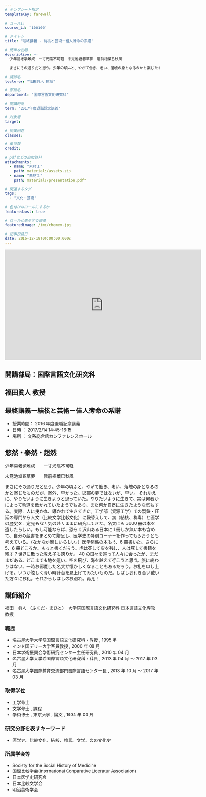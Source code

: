 ```yaml
---
# テンプレート指定
templateKey: farewell

# コースID
course_id: "100106"

# タイトル
title: "最終講義 - 結核と芸術ー佳人薄命の系譜"

# 簡単な説明
description: >-
  少年易老学難成　一寸光陰不可軽　未覚池塘春草夢　階前梧葉已秋風　

  まさにその通りだと思う。少年の頃ふと、やがて働き、老い、落魄の身となるのかと案じたものだが、案外、早かった。邯鄲の夢ではないが、早い。 それゆえに、やりたいように生きようと思っていた。やりたいように生きて、実は何者かによって軌道を敷かれていたようでもあり、また何か自然に生きたような気もする。実際、人に曳かれ、導かれて生きてきた。工学部（資源工学）での製鉄・圧延の専門から人文（比較文学比較文化）に鞍替えして、病（結核、梅毒）と医学の歴史を、定見もなく気の赴くままに研究してきた。名大にも3000冊の本を遺したらしい。もし可能ならば、恐らく沢山ある日本に 1 冊しか無い本も含めて、自分の蔵書をまとめて贈呈し、医学史の特別コーナーを作ってもらおうとも考えている。（なかなか厳しいらしい。）医学関係の本も 5、6 冊書いた。さらに 5、6 冊どころか、もっと書くだろう。虎は死して皮を残し、人は死して書籍を残す？世界に散った教え子も誇りか。 40の国々を巡って人々に会ったが、まだまだある。どこまでも地を這い、空を飛び、海を越えて行こうと思う。旅に終わりはない。一時お邪魔した名大が懐かしくなることもあるだろう。お礼を申し上げる。いつか眩しく青い時計台を見上げてみたいものだ。しばしお付き合い戴いた方々にお礼。それからしばしのお別れ。再見！

# 講師名
lecturer: "福田眞人 教授"

# 部局名
department: "国際言語文化研究科"

# 開講時限
term: "2017年度退職記念講義"

# 対象者
target:

# 授業回数
classes:

# 単位数
credit:

# pdfなどの追加資料
attachments:
  - name: "素材１"
    path: materials/assets.zip
  - name: "素材２"
    path: materials/presentation.pdf"

# 関連するタグ
tags:
  - "文化・芸術"

# 色付けのロールにするか
featuredpost: true

# ロールに表示する画像
featuredimage: /img/chemex.jpg

# 記事投稿日
date: 2016-12-18T00:00:00.000Z
---
```


<iframe src="https://nuvideo.media.nagoya-u.ac.jp/embed/aeba112322a74e0698dc86c556cba371e79878bb" width="640" height="360" frameborder="0" allowfullscreen></iframe>

## 開講部局：国際言語文化研究科

## 福田眞人 教授

## 最終講義ー結核と芸術ー佳人薄命の系譜

- 授業時間： 2016 年度退職記念講義
- 日時 ： 2017/2/14 14:45-16:15
- 場所 ： 文系総合館カンファレンスホール

## 悠然・泰然・超然

少年易老学難成　　一寸光陰不可軽

未覚池塘春草夢　　階前梧葉已秋風

まさにその通りだと思う。少年の頃ふと、やがて働き、老い、落魄の身となるのかと案じたものだが、案外、早かった。邯鄲の夢ではないが、早い。 それゆえに、やりたいように生きようと思っていた。やりたいように生きて、実は何者かによって軌道を敷かれていたようでもあり、また何か自然に生きたような気もする。実際、人に曳かれ、導かれて生きてきた。工学部（資源工学）での製鉄・圧延の専門から人文（比較文学比較文化）に鞍替えして、病（結核、梅毒）と医学の歴史を、定見もなく気の赴くままに研究してきた。名大にも 3000 冊の本を遺したらしい。もし可能ならば、恐らく沢山ある日本に 1 冊しか無い本も含めて、自分の蔵書をまとめて贈呈し、医学史の特別コーナーを作ってもらおうとも考えている。（なかなか厳しいらしい。）医学関係の本も 5、6 冊書いた。さらに 5、6 冊どころか、もっと書くだろう。虎は死して皮を残し、人は死して書籍を残す？世界に散った教え子も誇りか。 40 の国々を巡って人々に会ったが、まだまだある。どこまでも地を這い、空を飛び、海を越えて行こうと思う。旅に終わりはない。一時お邪魔した名大が懐かしくなることもあるだろう。お礼を申し上げる。いつか眩しく青い時計台を見上げてみたいものだ。しばしお付き合い戴いた方々にお礼。それからしばしのお別れ。再見！

## 講師紹介

福田　眞人 （ふくだ・まひと）　大学院国際言語文化研究科 日本言語文化専攻　教授

### 職歴

- 名古屋大学大学院国際言語文化研究科・教授 , 1995 年
- インド国デリー大学客員教授 , 2000 年 08 月
- 日本学術振興会学術研究センター主任研究員 , 2010 年 04 月
- 名古屋大学大学院国際言語文化研究科・科長 , 2013 年 04 月 ～ 2017 年 03 月
- 名古屋大学国際教育交流部門国際言語センター長 , 2013 年 10 月 ～ 2017 年 03 月

### 取得学位

- 工学修士
- 文学修士 , 課程
- 学術博士 , 東京大学 , 論文 , 1994 年 03 月

### 研究分野を表すキーワード

- 医学史、比較文化、結核、梅毒、文学、水の文化史

### 所属学会等

- Society for the Social History of Medicine
- 国際比較学会(International Conparative Liceratur Association)
- 日本医学史研究会
- 日本比較文学会
- 明治美術学会
